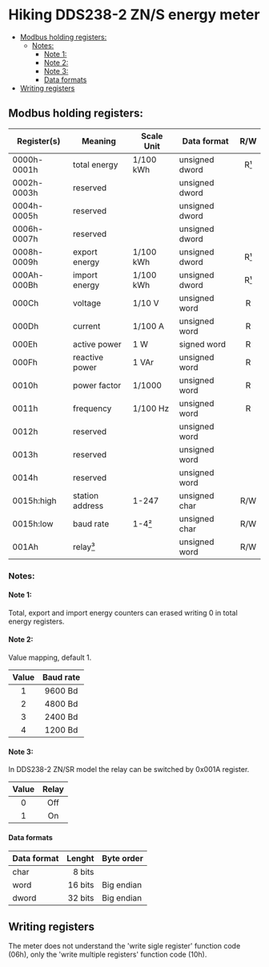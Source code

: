 # Hiking DDS238-2 ZN/S energy meter
- [Modbus holding registers:](#modbus-holding-registers)
  - [Notes:](#notes)
    - [Note 1:](#note-1)
    - [Note 2:](#note-2)
    - [Note 3:](#note-3)
    - [Data formats](#data-formats)
- [Writing registers](#writing-registers)

## Modbus holding registers:
| Register(s) | Meaning           | Scale Unit      | Data format    |      R/W      |
|-------------|-------------------|-----------------|----------------|:-------------:|
| 0000h-0001h | total energy      | 1/100 kWh       | unsigned dword | R[¹](#note-1) |
| 0002h-0003h | reserved          |                 | unsigned dword |               |
| 0004h-0005h | reserved          |                 | unsigned dword |               |
| 0006h-0007h | reserved          |                 | unsigned dword |               |
| 0008h-0009h | export energy     | 1/100 kWh       | unsigned dword | R[¹](#note-1) |
| 000Ah-000Bh | import energy     | 1/100 kWh       | unsigned dword | R[¹](#note-1) |
| 000Ch       | voltage           | 1/10 V          | unsigned word  |       R       |
| 000Dh       | current           | 1/100 A         | unsigned word  |       R       |
| 000Eh       | active power      | 1 W             | signed   word  |       R       |
| 000Fh       | reactive power    | 1 VAr           | unsigned word  |       R       |
| 0010h       | power factor      | 1/1000          | unsigned word  |       R       |
| 0011h       | frequency         | 1/100 Hz        | unsigned word  |       R       |
| 0012h       | reserved          |                 | unsigned word  |               |
| 0013h       | reserved          |                 | unsigned word  |               |
| 0014h       | reserved          |                 | unsigned word  |               |
| 0015h:high  | station address   | 1-247           | unsigned char  |      R/W      |
| 0015h:low   | baud rate         | 1-4[²](#note-2) | unsigned char  |      R/W      |
| 001Ah       | relay[³](#note-3) |                 | unsigned word  |      R/W      |

### Notes:

#### Note 1:
Total, export and import energy counters can erased writing 0 in total energy
registers.

#### Note 2:
Value mapping, default 1.

| Value | Baud rate |
|:-----:|:---------:|
| 1     | 9600 Bd   |
| 2     | 4800 Bd   |
| 3     | 2400 Bd   |
| 4     | 1200 Bd   |

#### Note 3:
In DDS238-2 ZN/SR model the relay can be switched by 0x001A register.

| Value | Relay |
|:-----:|:-----:|
|   0   |  Off  |
|   1   |  On   |

#### Data formats
| Data format | Lenght  | Byte order |
|-------------|--------:|------------|
| char        |  8 bits |            |
| word        | 16 bits | Big endian |
| dword       | 32 bits | Big endian |


## Writing registers
The meter does not understand the 'write sigle register' function code (06h),
only the 'write multiple registers' function code (10h).
